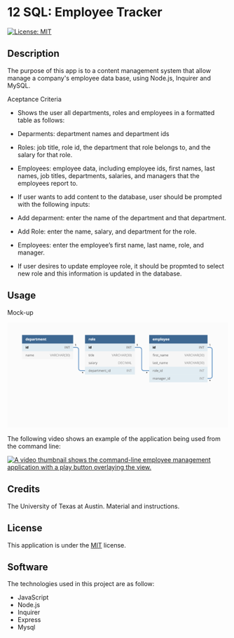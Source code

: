 # 12 SQL: Employee Tracker

[![License: MIT](https://img.shields.io/badge/License-MIT-yellow.svg)](https://opensource.org/licenses/MIT)

## Description

The purpose of this app is to a content management system that allow manage a company's employee data base, using Node.js, Inquirer and MySQL.

Aceptance Criteria

- Shows the user all departments, roles and employees in a formatted table as follows:

- Deparments: department names and department ids
- Roles: job title, role id, the department that role belongs to, and the salary for that role.
- Employees: employee data, including employee ids, first names, last names, job titles, departments, salaries, and managers that the employees report to.

- If user wants to add content to the database, user should be prompted with the following inputs:

- Add deparment: enter the name of the department and that department.
- Add Role: enter the name, salary, and department for the role.
- Employees: enter the employee’s first name, last name, role, and manager.

- If user desires to update employee role, it should be propmted to select new role and this information is updated in the database.

## Usage

Mock-up

![Mockup](docs/12-sql-homework-demo-01.png)

The following video shows an example of the application being used from the command line:

[![A video thumbnail shows the command-line employee management application with a play button overlaying the view.](./Assets/12-sql-homework-video-thumbnail.png)](https://2u-20.wistia.com/medias/2lnle7xnpk)

## Credits

The University of Texas at Austin. Material and instructions.

## License

This application is under the [MIT](https://opensource.org/licenses/MIT) license.

## Software

The technologies used in this project are as follow:

- JavaScript
- Node.js
- Inquirer
- Express
- Mysql
